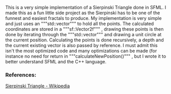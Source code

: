 This is a very simple implementation of a Sierpinski Triangle done in SFML. I made this as a fun little side project as the Sierpinski has to be one of the funnest and easiest fractals to produce. My implementation is very simple and just uses an """std::vector""" to hold all the points. The calculated coordinates are stored in a """sf::Vector2f""" , drawing these points is then done by iterating through the """std::vector""" and drawing a unit circle at the current position. Calculating the points is done recursively, a depth and the current existing vector is also passed by reference. I must admit this isn't the most optimized code and many optimizations can be made (for instance no need for return in """calculateNewPosition()""" , but I wrote it to better understand SFML and the C++ language. 
### References:
[Sierpinski Triangle - Wikipedia](https://en.wikipedia.org/wiki/Sierpi%C5%84ski_triangle)
